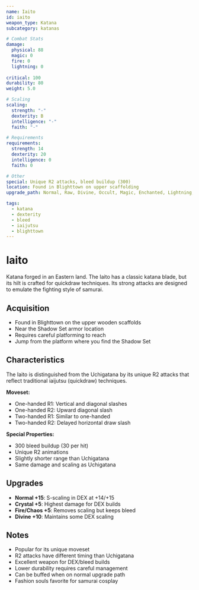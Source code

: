 ```yaml
---
name: Iaito
id: iaito
weapon_type: Katana
subcategory: katanas

# Combat Stats
damage:
  physical: 88
  magic: 0
  fire: 0
  lightning: 0
  
critical: 100
durability: 80
weight: 5.0

# Scaling
scaling:
  strength: "-"
  dexterity: B
  intelligence: "-"
  faith: "-"

# Requirements
requirements:
  strength: 14
  dexterity: 20
  intelligence: 0
  faith: 0

# Other
special: Unique R2 attacks, bleed buildup (300)
location: Found in Blighttown on upper scaffolding
upgrade_path: Normal, Raw, Divine, Occult, Magic, Enchanted, Lightning, Crystal, Fire, Chaos

tags:
  - katana
  - dexterity
  - bleed
  - iaijutsu
  - blighttown
---
```


# Iaito

Katana forged in an Eastern land. The Iaito has a classic katana blade, but its hilt is crafted for quickdraw techniques. Its strong attacks are designed to emulate the fighting style of samurai.

## Acquisition
- Found in Blighttown on the upper wooden scaffolds
- Near the Shadow Set armor location
- Requires careful platforming to reach
- Jump from the platform where you find the Shadow Set

## Characteristics
The Iaito is distinguished from the Uchigatana by its unique R2 attacks that reflect traditional iaijutsu (quickdraw) techniques.

**Moveset:**
- One-handed R1: Vertical and diagonal slashes
- One-handed R2: Upward diagonal slash
- Two-handed R1: Similar to one-handed
- Two-handed R2: Delayed horizontal draw slash

**Special Properties:**
- 300 bleed buildup (30 per hit)
- Unique R2 animations
- Slightly shorter range than Uchigatana
- Same damage and scaling as Uchigatana

## Upgrades
- **Normal +15**: S-scaling in DEX at +14/+15
- **Crystal +5**: Highest damage for DEX builds
- **Fire/Chaos +5**: Removes scaling but keeps bleed
- **Divine +10**: Maintains some DEX scaling

## Notes
- Popular for its unique moveset
- R2 attacks have different timing than Uchigatana
- Excellent weapon for DEX/bleed builds
- Lower durability requires careful management
- Can be buffed when on normal upgrade path
- Fashion souls favorite for samurai cosplay